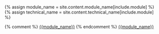 {% assign module_name = site.content.module_name[include.module] %}
{% assign technical_name = site.content.technical_name[include.module] %}

{% comment %}
[{{module_name}}](https://apps.odoo.com/apps/modules/{{site.content.version}}/{{technical_name}})
{% endcomment %}
<a href="https://apps.odoo.com/apps/modules/{{site.content.version}}/{{technical_name}}">{{module_name}}</a>
